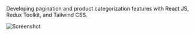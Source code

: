 Developing pagination and product categorization features with React JS, Redux Toolkit, and Tailwind CSS.


![Screenshot](hone-page.png)
